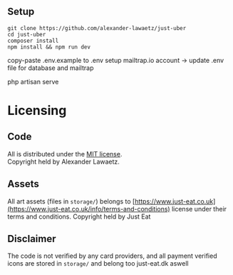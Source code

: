 ## Setup
```
git clone https://github.com/alexander-lawaetz/just-uber
cd just-uber
composer install
npm install && npm run dev
```

copy-paste .env.example to .env
setup mailtrap.io account -> update .env file for database and mailtrap


php artisan serve

# Licensing

## Code

All is distributed under the [MIT license](LICENSE.md).  
Copyright held by Alexander Lawaetz.

## Assets

All art assets (files in ``storage/``) belongs to [https://www.just-eat.co.uk](https://www.just-eat.co.uk/info/terms-and-conditions) license under their terms and conditions.
Copyright held by Just Eat

## Disclaimer

The code is not verified by any card providers, and all payment verified icons are stored in ``storage/`` and belong too just-eat.dk aswell
